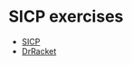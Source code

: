 # SICP exercises

* [SICP](https://mitpress.mit.edu/sicp/)
* [DrRacket](http://racket-lang.org/download/)